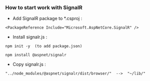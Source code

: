 ﻿
### How to start work with SignalR


- Add SignalR package to *.csproj :
``` 
<PackageReference Include="Microsoft.AspNetCore.SignalR" />
```

- Install signalr.js :
```
npm init -y  (to add package.json)

npm install @aspnet/signalr
```

- Copy signalr.js :
```
"../node_modules/@aspnet/signalr/dist/browser/"  -->  "~/lib/"
```
 